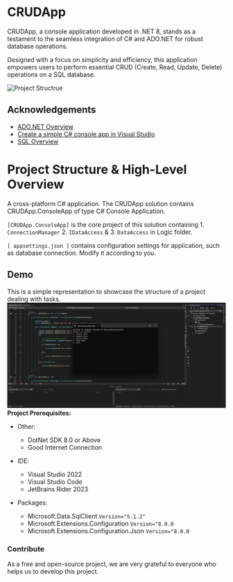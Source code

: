 
# CRUDApp

CRUDApp, a console application developed in .NET 8, stands as a testament to the seamless integration of C# and ADO.NET for robust database operations.

Designed with a focus on simplicity and efficiency, this application empowers users to perform essential CRUD (Create, Read, Update, Delete) operations on a SQL database.




![Project Structrue](https://cdn.dribbble.com/users/1241808/screenshots/2940913/hrp_sddrib.gif)

## Acknowledgements

 - [ADO.NET Overview](https://learn.microsoft.com/en-us/dotnet/framework/data/adonet/ado-net-overview)
 - [ Create a simple C# console app in Visual Studio](https://learn.microsoft.com/en-us/visualstudio/get-started/csharp/tutorial-console?view=vs-2022)
 - [SQL Overview](https://www.w3schools.com/sql/sql_syntax.asp)


# Project Structure & High-Level Overview

A cross-platform C# application. The CRUDApp solution contains CRUDApp.ConsoleApp of type C# Console Application.

`[CRUDApp.ConsoleApp]` is the core project of this solution containing 1. `ConnectionManager` 2. `IDataAccess` & 3. `DataAccess` in Logic folder. 

`[ appsettings.json ]` contains configuration settings for application, such as database connection. Modify it according to you.


 
## Demo
This is a simple representation to showcase the structure of a project dealing with tasks. 
![Project Structrue](https://github.com/TayyabNazeerShaikh/CRUDApp/blob/main/Images%20%26%20Documents/1.png)
**Project Prerequisites:**

 - Other:
   - DotNet SDK 8.0 or Above
   - Good Internet Connection

 - IDE:
   - Visual Studio 2022
   - Visual Studio Code
   - JetBrains Rider 2023

 - Packages:
     - Microsoft.Data.SqlClient `Version="5.1.2" `
     - Microsoft.Extensions.Configuration `Version="8.0.0`
     - Microsoft.Extensions.Configuration.Json `Version="8.0.0`


     
### Contribute
As a free and open-source project, we are very grateful to everyone who helps us to develop this project.
